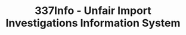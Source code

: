 ---
bigquery: https://console.cloud.google.com/bigquery?p=patents-public-data&d=usitc_investigations&page=dataset&project=sheets-management-319211
citation: US International Trade Commission 337Info Unfair Import Investigations Information
  System
contributors: US International Trade Comission
cost: None
description: US International Trade Commission 337Info Unfair Import Investigations
  Information System contains data on investigations done under Section 337. Section
  337 declares the infringement of certain statutory intellectual property rights
  and other forms of unfair competition in import trade to be unlawful practices.
  Most Section 337 investigations involve allegations of patent or registered trademark
  infringement.
documentation: FAQ and tutorial available on the site
last_edit: 04/06/2022, 20:43:38
location: https://pubapps2.usitc.gov/337external/
maintained_by: US International Trade Comission
schema_fields:
- respondent
- id
- dateComplaintFiled
- patentNumbers
- complainant
- htsNumbers
- title
- scheduledEndDateEvidHear
- investigationTermDate
- teoIdIssueDate
- teoProceedingInvolved
- publication_number
- copyrightNumbers
- actualEndDateEvidHear
- finalIdOnViolationDue
- gcAttorney
- actualStartDateEvidHear
- dateOfPublicationFrNotice
- ouiiAttorney
- aljAssigned
- currentStatus
- currentActiveALJ
- scheduledStartDateEvidHear
- dateCreated
- docketNo
- startDateMarkmanHearing
- finalDetNoViolation
- trademarkNumbers
- finalIdOnViolationIssue
- ouiiParticipation
- cafcAppeals
- patentNumber
- targetDate
- finalDetViolation
- investigationType
- lastUpdated
- investigationNo
- markmanHearing
- endDateMarkmanHearing
- invUnfairAct
- issueDateOtherNonFinal
- teoReliefGranted
- teoIdDueDate
- internalRemand
shortname: unfair_import_investigations
tags:
- import
- legal
- trade
timeframe: 2008-2021 (prior to 2008 downloadable as a JSON file)
title: 337Info - Unfair Import Investigations Information System
uuid: 2721f5ec-e599-4890-9265-9706719fc71e
---